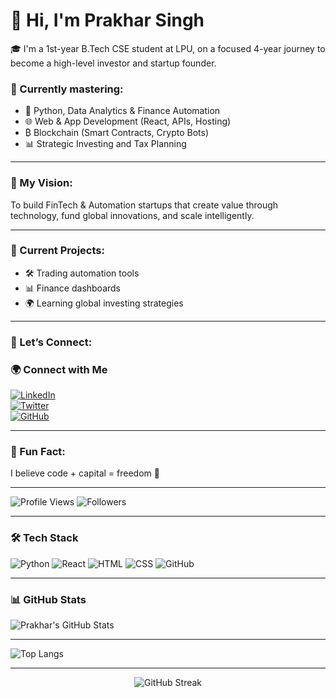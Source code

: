 # 👋 Hi, I'm Prakhar Singh

🎓 I'm a 1st-year B.Tech CSE student at LPU, on a focused 4-year journey to become a high-level investor and startup founder.

### 🚀 Currently mastering:
- 🐍 Python, Data Analytics & Finance Automation  
- 🌐 Web & App Development (React, APIs, Hosting)  
- ₿ Blockchain (Smart Contracts, Crypto Bots)  
- 📊 Strategic Investing and Tax Planning  

---

### 💼 My Vision:
To build FinTech & Automation startups that create value through technology, fund global innovations, and scale intelligently.

---

### 🔧 Current Projects:
- 🛠️ Trading automation tools  
- 📊 Finance dashboards  
- 🌍 Learning global investing strategies  

---

### 🤝 Let’s Connect:
### 🌍 Connect with Me
[![LinkedIn](https://img.shields.io/badge/LinkedIn-blue?style=flat-square&logo=linkedin&logoColor=white)](https://www.linkedin.com/in/prakharhq)  
[![Twitter](https://img.shields.io/badge/Twitter-blue?style=flat-square&logo=twitter&logoColor=white)](https://twitter.com/prakharhq)  
[![GitHub](https://img.shields.io/badge/GitHub-grey?style=flat-square&logo=github&logoColor=white)](https://github.com/prakharhq)

---

### 📌 Fun Fact:
I believe code + capital = freedom 🚀

---
 
![Profile Views](https://komarev.com/ghpvc/?username=prakharhq&label=Profile%20views&color=0e75b6&style=flat)
![Followers](https://img.shields.io/github/followers/prakharhq?label=Followers&style=social)

---

### 🛠 Tech Stack
![Python](https://img.shields.io/badge/Python-3776AB?style=flat&logo=python&logoColor=white)
![React](https://img.shields.io/badge/React-20232A?style=flat&logo=react&logoColor=61DAFB)
![HTML](https://img.shields.io/badge/HTML5-E34F26?style=flat&logo=html5&logoColor=white)
![CSS](https://img.shields.io/badge/CSS3-1572B6?style=flat&logo=css3&logoColor=white)
![GitHub](https://img.shields.io/badge/GitHub-181717?style=flat&logo=github&logoColor=white)

---

### 📊 GitHub Stats
![Prakhar's GitHub Stats](https://github-readme-stats.vercel.app/api?username=prakharhq&show_icons=true&theme=radical)

---

![Top Langs](https://github-readme-stats.vercel.app/api/top-langs/?username=prakharhq&layout=compact&theme=radical)

---

<p align="center">
  <img src="https://streak-stats.demolab.com/?user=prakharhq&theme=react&hide_border=true" alt="GitHub Streak"/>
</p>
